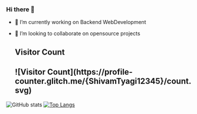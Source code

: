 ### Hi there 👋


- 🔭 I’m currently working on Backend WebDevelopment

- 👯 I’m looking to collaborate on opensource projects

                                             
    
   <h2>Visitor Count<h2/> 
   ![Visitor Count](https://profile-counter.glitch.me/{ShivamTyagi12345}/count.svg)

 
![ GitHub stats](https://github-readme-stats.vercel.app/api?username=ShivamTyagi12345&show_icons=true&theme=radical)  [![Top Langs](https://github-readme-stats.vercel.app/api/top-langs/?username=ShivamTyagi12345&layout=compact)](https://github.com/ShivamTyagi12345/github-readme-stats)   




